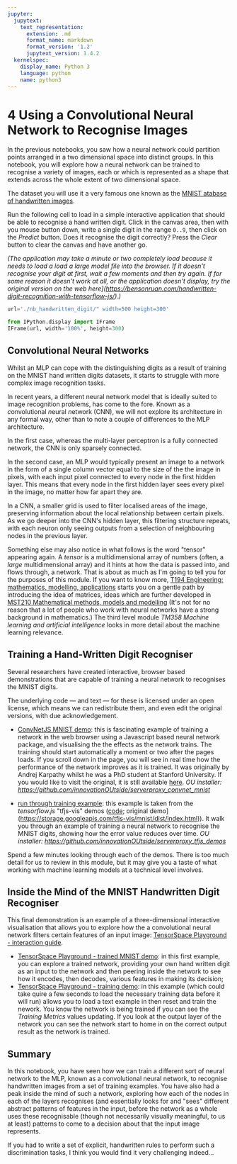 ```yaml
---
jupyter:
  jupytext:
    text_representation:
      extension: .md
      format_name: markdown
      format_version: '1.2'
      jupytext_version: 1.4.2
  kernelspec:
    display_name: Python 3
    language: python
    name: python3
---
```


# 4 Using a Convolutional Neural Network to Recognise Images

In the previous notebooks, you saw how a neural network could partition points arranged in a two dimensional space into distinct groups. In this notebook, you will explore how a neural network can be trained to recognise a variety of images, each or which is represented as a shape that extends across the whole extent of two dimensional space.

The dataset you will use it a very famous one known as the [MNIST atabase of handwritten images](http://yann.lecun.com/exdb/mnist/).

Run the following cell to load in a simple interactive application that should be able to recognise a hand written digit. Click in the canvas area, then with you mouse button down, write a single digit in the range `0..9`, then click on the *Predict* button. Does it recognise the digit correctly? Press the *Clear* button to clear the canvas and have another go.

*(The application may take a minute or two completely load because it needs to load a load a large model file into the browser. If it doesn't recognise your digit at first, wait a few moments and then try again. If for some reason it doesn't work at all, or the application doesn't display, try the original version on the web here](https://bensonruan.com/handwritten-digit-recognition-with-tensorflow-js/).)* 


```python
url='./nb_handwritten_digit/" width=500 height=300'

from IPython.display import IFrame
IFrame(url, width='100%', height=300)
```

## Convolutional Neural Networks

Whilst an MLP can cope with the distinguishing digits as a result of training on the MNIST hand written digits datasets, it starts to struggle with more complex image recognition tasks.

In recent years, a different neural network model that is ideally suited to image recognition problems, has come to the fore. Known as a *c*onvolutional *n*eural *n*etwork (CNN), we will not explore its architecture in any formal way, other than to note a couple of differences to the MLP architecture.

In the first case, whereas the multi-layer perceptron is a fully connected network, the CNN is only sparsely connected.

In the second case, an MLP would typically present an image to a network in the form of a single column vector equal to the size of the the image in pixels, with each input pixel connected to every node in the first hidden layer. This means that every node in the first hidden layer sees every pixel in the image, no matter how far apart they are.

In a CNN, a smaller grid is used to filter localised areas of the image, preserving information about the local relationship between certain pixels. As we go deeper into the CNN's hidden layer, this filtering structure repeats, with each neuron only seeing outputs from a selection of neighbouring nodes in the previous layer.

Something else may also notice in what follows is the word "tensor" appearing again. A *tensor* is a multidimensional array of numbers (often, a *large* multidimensional array) and it hints at how the data is passed into, and flows through, a network. That is about as much as I'm going to tell you for the purposes of this module. If you want to know more, [T194 Engineering: mathematics, modelling, applications](http://www.open.ac.uk/courses/modules/t194) starts you on a gentle path by introducing the idea of matrices, ideas which are further developed in [MST210 Mathematical methods, models and modelling](http://www.open.ac.uk/courses/modules/mst210) (It's not for no reason that a lot of people who work with neural networks have a strong background in mathematics.) The third level module *TM358 Machine learning and artificial intelligence* looks in more detail about the machine learning relevance.


## Training a Hand-Written Digit Recogniser

Several researchers have created interactive, browser based demonstrations that are capable of training a neural network to recognises the MNIST digits.

The underlying code — and text — for these is licensed under an open license, which means we can redistribute them, and even edit the original versions, with due acknowledgement.

- [ConvNetJS MNIST demo](./convnet_mnist/): this is fascinating example of training a network in the web browser using a Javascript based neural network package, and visualising the the effects as the network trains. The training should start automatically a moment or two after the pages loads. If you scroll down in the page, you will see in real time how the performance of the network improves as it is trained. It was originally by Andrej Karpathy whilst he was a PhD student at Stanford University. If you would like to visit the original, it is still available [here](https://cs.stanford.edu/people/karpathy/convnetjs/demo/mnist.html). *OU installer: https://github.com/innovationOUtside/serverproxy_convnet_mnist*

- [run through training example](./tfjs_mnist/): this example is taken from the *tensorflow.js* "tfjs-vis" demos ([code](https://github.com/tensorflow/tfjs/tree/master/tfjs-vis); original demo](https://storage.googleapis.com/tfjs-vis/mnist/dist/index.html)). It walk you through an example of training a neural network to recognise the MNIST digits, showing how the error value reduces over time. *OU installer: https://github.com/innovationOUtside/serverproxy_tfjs_demos*

Spend a few minutes looking through each of the demos. There is too much detail for us to review in this module, but it may give you a taste of what working with machine learning models at a technical level involves.


## Inside the Mind of the MNIST Handwritten Digit Recogniser

This final demonstration is an example of a three-dimensional interactive visualisation that allows you to explore how the a convolutional neural network filters certain features of an input image: [TensorSpace Playground - interaction guide]('./nb_tensorspace_playground/).

- [TensorSpace Playground - trained MNIST demo]('./nb_tensorspace_playground/LeNet/'): in this first example, you can explore a trained network, providing your own hand written digit as an input to the network and then peering inside the network to see how it encodes, then decodes, various features in making its decision;
- [TensorSpace Playground - training demo](./nb_tensorspace_playground/LeNetTraining/): in this example (which could take quire a few seconds to load the necessary training data before it will run) allows you to load a text example in then reset and train the nework. You know the network is being trained if you can see the *Training Metrics* values updating. If you look at the output layer of the network you can see the network start to home in on the correct output result as the network is trained.


## Summary

In this notebook, you have seen how we can train a different sort of neural network to the MLP, known as a convolutional neural network, to recognise handwritten images from a set of training examples. You have also had a peak inside the mind of such a network, exploring how each of the nodes in each of the layers recognises (and essentially looks for and "sees" different abstract patterns of features in the input, before the network as a whole uses these recognisable (though not necessarily visually meaningful, to us at least) patterns to come to a decision about that the input image represents.

If you had to write a set of explicit, handwritten rules to perform such a discrimination tasks, I think you would find it very challenging indeed...

